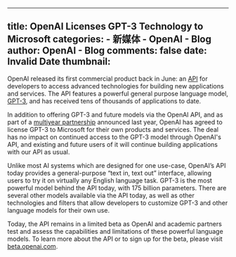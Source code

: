 
---
title: OpenAI Licenses GPT-3 Technology to Microsoft
categories: 
    - 新媒体
    - OpenAI - Blog
author: OpenAI - Blog
comments: false
date: Invalid Date
thumbnail: 
---

<div>   
<p>OpenAI released its first commercial product back in June: an <a href="https://openai.com/blog/openai-api/">API</a> for developers to access advanced technologies for building new applications and services. The API features a powerful general purpose language model, <a href="https://arxiv.org/abs/2005.14165">GPT-3</a>, and has received tens of thousands of applications to date.</p>
<p>In addition to offering GPT-3 and future models via the OpenAI API, and as part of a <a href="https://news.microsoft.com/2019/07/22/openai-forms-exclusive-computing-partnership-with-microsoft-to-build-new-azure-ai-supercomputing-technologies/">multiyear partnership</a> announced last year, OpenAI has agreed to license GPT-3 to Microsoft for their own products and services. The deal has no impact on continued access to the GPT-3 model through OpenAI's API, and existing and future users of it will continue building applications with our API as usual.</p>
<p>Unlike most AI systems which are designed for one use-case, OpenAI’s API today provides a general-purpose “text in, text out” interface, allowing users to try it on virtually any English language task. GPT-3 is the most powerful model behind the API today, with 175 billion parameters. There are several other models available via the API today, as well as other technologies and filters that allow developers to customize GPT-3 and other language models for their own use.</p>
<p>Today, the API remains in a limited beta as OpenAI and academic partners test and assess the capabilities and limitations of these powerful language models. To learn more about the API or to sign up for the beta, please visit <a href="https://beta.openai.com/">beta.openai.com</a>.</p>
<!--kg-card-end: markdown-->
      
</div>
            